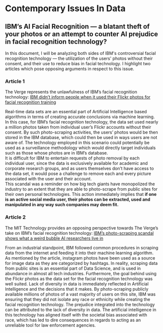 <!-- # Concrete-Beam-Design
This software is a civil engineering project which designs a rectangular reinforced concrete beam through user specifications and following a set of equations. 
 -->
# Contemporary Issues In Data

## IBM’s AI Facial Recognition — a blatant theft of your photos or an attempt to counter AI prejudice in facial recognition technology?

In this document, I will be analyzing both sides of IBM's controversial facial recognition technology — the utilization of the users' photos without their consent, and their use to reduce bias in facial technology. I highlight two articles which pose opposing arguments in respect to this issue.

### Article 1
The Verge represents the unlawfulness of IBM’s facial recognition technology: [IBM didn’t inform people when it used their Flickr photos for facial recognition training](https://www.theverge.com/2019/3/12/18262646/ibm-didnt-inform-people-when-it-used-their-flickr-photos-for-facial-recognition-training)

Real-time data sets are an essential part of Artificial Intelligence based algorithms in terms of creating accurate conclusions via machine learning. In this case, for IBM’s facial recognition technology, the data set used nearly a million photos taken from individual user’s Flickr accounts without their consent. 
  By such photo-scraping activities, the users’ photos would be then stored in the IBM database, which could then be used in ways users are not aware of. The technology employed in this scenario could potentially be used as a surveillance methodology which would directly target individuals such as those whose photos are in IBM’s database.   
  It is difficult for IBM to entertain requests of photo removal by each individual user, since the data is exclusively available for academic and corporate research groups, and as users themselves don’t have access to the data set, it would pose a challenge to remove each and every picture associated with the user and their account.   
  This scandal was a reminder on how big tech giants have monopolized the industry to an extent that they are able to photo-scrape from public sites for their own personal technologies. This action immediately implies that **if one is an active social media user, their photos can be extracted, used and manipulated in any way such companies may deem fit.** 

### Article 2
The MIT Technology provides an opposing perspective towards The Verge’s take on IBM’s facial recognition technology:  [IBM’s photo-scraping scandal shows what a weird bubble AI researchers live in](https://www.technologyreview.com/2019/03/15/136593/ibms-photo-scraping-scandal-shows-what-a-weird-bubble-ai-researchers-live-in/) 

From an industrial standpoint, IBM followed common procedures in scraping data from the internet and feeding it into their machine learning algorithm. As mentioned by the article, instagram photos have been used as a source for image data as they are categorized by hashtags. In reality, scraping data from public sites is an essential part of Data Science, and is used in abundance in almost all tech industries. 
 Furthermore, the goal behind using the Flickr photos as the data set for the facial recognition technology was well suited. Lack of diversity in data is immediately reflected in Artificial Intelligence and the decisions that it makes. By photo-scraping publicly available millions of photos of a vast majority of users on this site, IBM was ensuring that they did not isolate any race or ethnicity while creating the facial recognition technology. 
 The prejudice integrated into the technology can be attributed to the lack of diversity in data. The artificial intelligence in this technology has aligned itself with the societal bias associated with race, which has led to dire consequences in regards to acting as an unreliable tool for law enforcement agencies. 
